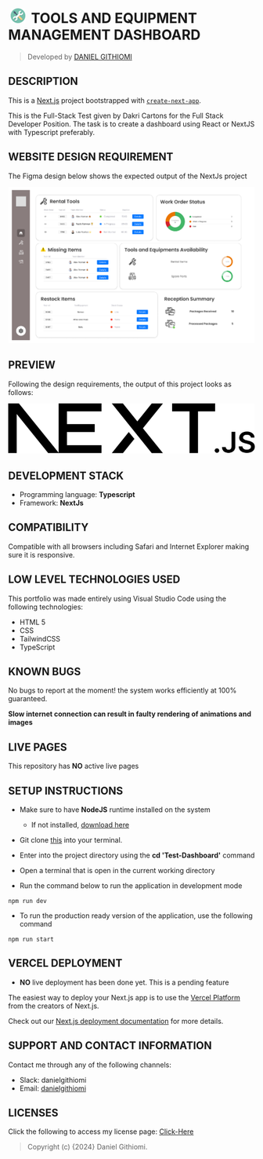 # [<img src="public/logo.png" height="30" style="margin:0 5px" alt="Portfolio"/>](https://githiomi.github.io/HGHF) TOOLS AND EQUIPMENT MANAGEMENT DASHBOARD

> Developed by <a href="http://github.com/githiomi">DANIEL GITHIOMI</a>

## DESCRIPTION

This is a [Next.js](https://nextjs.org/) project bootstrapped with [`create-next-app`](https://github.com/vercel/next.js/tree/canary/packages/create-next-app).

This is the Full-Stack Test given by Dakri Cartons for the Full Stack Developer Position. The task is to create a dashboard using React or NextJS with Typescript preferably.

## WEBSITE DESIGN REQUIREMENT

The Figma design below shows the expected output of the NextJs project

![Desgin](./public/dashboard_guideline.png)

## PREVIEW

Following the design requirements, the output of this project looks as follows:

![Website Preview](./public//next.svg)

## DEVELOPMENT STACK

* Programming language: __Typescript__
* Framework: __NextJs__

## COMPATIBILITY

Compatible with all browsers including Safari and Internet Explorer making sure it is responsive.

## LOW LEVEL TECHNOLOGIES USED

This portfolio was made entirely using Visual Studio Code using the following technologies:

* HTML 5
* CSS
* TailwindCSS
* TypeScript

## KNOWN BUGS

No bugs to report at the moment! the system works efficiently at 100% guaranteed.

__Slow internet connection can result in faulty rendering of animations and images__

## LIVE PAGES

This repository has __NO__ active live pages

## SETUP INSTRUCTIONS

* Make sure to have __NodeJS__ runtime installed on the system
  * If not installed, [download here](https://nodejs.org/en/download)

* Git clone [this](https://www.github.com/githiomi/Test-Dashboard) into your terminal.  
* Enter into the project directory using the __cd 'Test-Dashboard'__ command
* Open a terminal that is open in the current working directory
* Run the command below to run the application in development mode

``` (Javasript)
npm run dev
```

* To run the production ready version of the application, use the following command

``` (Javasript)
npm run start
```

## VERCEL DEPLOYMENT

* __NO__ live deployment has been done yet. This is a pending feature

The easiest way to deploy your Next.js app is to use the [Vercel Platform](https://vercel.com/new?utm_medium=default-template&filter=next.js&utm_source=create-next-app&utm_campaign=create-next-app-readme) from the creators of Next.js.

Check out our [Next.js deployment documentation](https://nextjs.org/docs/deployment) for more details.

## SUPPORT AND CONTACT INFORMATION

Contact me through any of the following channels:

* Slack: danielgithiomi
* Email: [danielgithiomi](danielgithiomi@gmail.com)

## LICENSES

Click the following to access my license page: [Click-Here](https://githiomi.github.io/Privacy-Policy/)

> Copyright (c) {2024} Daniel Githiomi.
